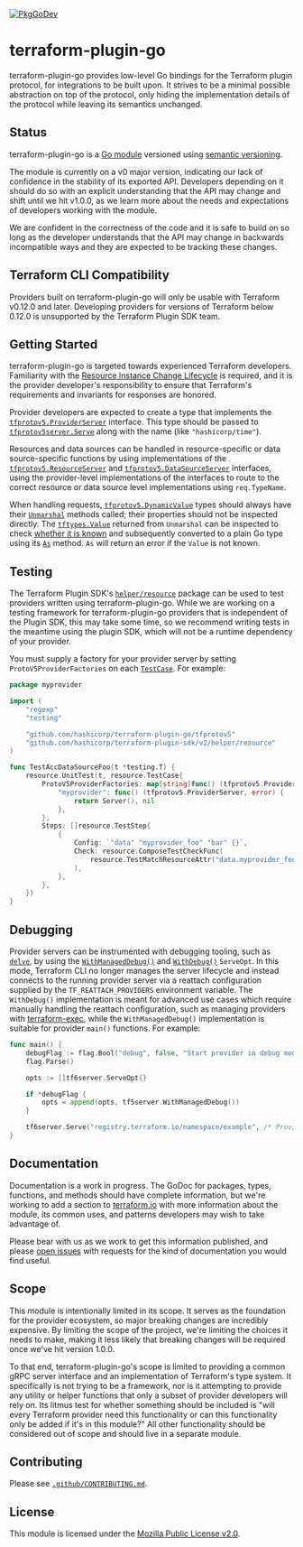 [![PkgGoDev](https://pkg.go.dev/badge/github.com/hashicorp/terraform-plugin-go)](https://pkg.go.dev/github.com/hashicorp/terraform-plugin-go)

# terraform-plugin-go

terraform-plugin-go provides low-level Go bindings for the Terraform
plugin protocol, for integrations to be built upon. It strives to be a
minimal possible abstraction on top of the protocol, only hiding the
implementation details of the protocol while leaving its semantics
unchanged.

## Status

terraform-plugin-go is a [Go module](https://github.com/golang/go/wiki/Modules)
versioned using [semantic versioning](https://semver.org/).

The module is currently on a v0 major version, indicating our lack of
confidence in the stability of its exported API. Developers depending on it
should do so with an explicit understanding that the API may change and shift
until we hit v1.0.0, as we learn more about the needs and expectations of
developers working with the module.

We are confident in the correctness of the code and it is safe to build on so
long as the developer understands that the API may change in backwards
incompatible ways and they are expected to be tracking these changes.

## Terraform CLI Compatibility

Providers built on terraform-plugin-go will only be usable with Terraform
v0.12.0 and later. Developing providers for versions of Terraform below 0.12.0
is unsupported by the Terraform Plugin SDK team.

## Getting Started

terraform-plugin-go is targeted towards experienced Terraform developers.
Familiarity with the [Resource Instance Change
Lifecycle](https://github.com/hashicorp/terraform/blob/master/docs/resource-instance-change-lifecycle.md)
is required, and it is the provider developer's responsibility to ensure that
Terraform's requirements and invariants for responses are honored.

Provider developers are expected to create a type that implements the
[`tfprotov5.ProviderServer`](https://pkg.go.dev/github.com/hashicorp/terraform-plugin-go/tfprotov5#ProviderServer)
interface. This type should be passed to
[`tfprotov5server.Serve`](https://pkg.go.dev/github.com/hashicorp/terraform-plugin-go/tfprotov5/server#Serve)
along with the name (like `"hashicorp/time"`).

Resources and data sources can be handled in resource-specific or data
source-specific functions by using implementations of the
[`tfprotov5.ResourceServer`](https://pkg.go.dev/github.com/hashicorp/terraform-plugin-go/tfprotov5#ResourceServer)
and
[`tfprotov5.DataSourceServer`](https://pkg.go.dev/github.com/hashicorp/terraform-plugin-go/tfprotov5#DataSourceServer)
interfaces, using the provider-level implementations of the interfaces to route
to the correct resource or data source level implementations using
`req.TypeName`.

When handling requests,
[`tfprotov5.DynamicValue`](https://pkg.go.dev/github.com/hashicorp/terraform-plugin-go/tfprotov5#DynamicValue)
types should always have their
[`Unmarshal`](https://pkg.go.dev/github.com/hashicorp/terraform-plugin-go/tfprotov5#DynamicValue.Unmarshal)
methods called; their properties should not be inspected directly. The
[`tftypes.Value`](https://pkg.go.dev/github.com/hashicorp/terraform-plugin-go/tfprotov5/tftypes#Value)
returned from `Unmarshal` can be inspected to check [whether it is
known](https://pkg.go.dev/github.com/hashicorp/terraform-plugin-go/tfprotov5/tftypes#Value.IsKnown)
and subsequently converted to a plain Go type using its
[`As`](https://pkg.go.dev/github.com/hashicorp/terraform-plugin-go/tfprotov5/tftypes#Value.As)
method. `As` will return an error if the `Value` is not known.

## Testing

The Terraform Plugin SDK's [`helper/resource`](https://pkg.go.dev/github.com/hashicorp/terraform-plugin-sdk/v2/helper/resource) package can be used to test providers written using terraform-plugin-go. While we are working on a testing framework for terraform-plugin-go providers that is independent of the Plugin SDK, this may take some time, so we recommend writing tests in the meantime using the plugin SDK, which will not be a runtime dependency of your provider.

You must supply a factory for your provider server by setting `ProtoV5ProviderFactories` on each [`TestCase`](https://pkg.go.dev/github.com/hashicorp/terraform-plugin-sdk/v2/helper/resource#TestCase). For example:

```go
package myprovider

import (
	"regexp"
	"testing"

	"github.com/hashicorp/terraform-plugin-go/tfprotov5"
	"github.com/hashicorp/terraform-plugin-sdk/v2/helper/resource"
)

func TestAccDataSourceFoo(t *testing.T) {
	resource.UnitTest(t, resource.TestCase{
		ProtoV5ProviderFactories: map[string]func() (tfprotov5.ProviderServer, error){
			"myprovider": func() (tfprotov5.ProviderServer, error) {
				return Server(), nil
			},
		},
		Steps: []resource.TestStep{
			{
				Config: `"data" "myprovider_foo" "bar" {}`,
				Check: resource.ComposeTestCheckFunc(
					resource.TestMatchResourceAttr("data.myprovider_foo.bar", "current", regexp.MustCompile(`[0-9]+`)),
				),
			},
		},
	})
}
```

## Debugging

Provider servers can be instrumented with debugging tooling, such as [`delve`](https://github.com/go-delve/delve/), by using the [`WithManagedDebug()`](https://pkg.go.dev/github.com/hashicorp/terraform-plugin-go/tfprotov6/tf6server#WithManagedDebug) and [`WithDebug()`](https://pkg.go.dev/github.com/hashicorp/terraform-plugin-go/tfprotov6/tf6server#WithDebug) `ServeOpt`. In this mode, Terraform CLI no longer manages the server lifecycle and instead connects to the running provider server via a reattach configuration supplied by the `TF_REATTACH_PROVIDERS` environment variable. The `WithDebug()` implementation is meant for advanced use cases which require manually handling the reattach configuration, such as managing providers with [terraform-exec](https://pkg.go.dev/github.com/hashicorp/terraform-exec), while the `WithManagedDebug()` implementation is suitable for provider `main()` functions. For example:

```go
func main() {
	debugFlag := flag.Bool("debug", false, "Start provider in debug mode.")
	flag.Parse()

	opts := []tf6server.ServeOpt{}

	if *debugFlag {
		opts = append(opts, tf5server.WithManagedDebug())
	}

	tf6server.Serve("registry.terraform.io/namespace/example", /* Provider function */, opts...)
}
```

## Documentation

Documentation is a work in progress. The GoDoc for packages, types, functions,
and methods should have complete information, but we're working to add a
section to [terraform.io](https://terraform.io/) with more information about
the module, its common uses, and patterns developers may wish to take advantage
of.

Please bear with us as we work to get this information published, and please
[open
issues](https://github.com/hashicorp/terraform-plugin-go/issues/new/choose)
with requests for the kind of documentation you would find useful.

## Scope

This module is intentionally limited in its scope. It serves as the foundation
for the provider ecosystem, so major breaking changes are incredibly expensive.
By limiting the scope of the project, we're limiting the choices it needs to
make, making it less likely that breaking changes will be required once we've
hit version 1.0.0.

To that end, terraform-plugin-go's scope is limited to providing a common gRPC
server interface and an implementation of Terraform's type system. It
specifically is not trying to be a framework, nor is it attempting to provide
any utility or helper functions that only a subset of provider developers will
rely on. Its litmus test for whether something should be included is "will
every Terraform provider need this functionality or can this functionality only
be added if it's in this module?" All other functionality should be considered
out of scope and should live in a separate module.

## Contributing

Please see [`.github/CONTRIBUTING.md`](https://github.com/hashicorp/terraform-plugin-go/blob/main/.github/CONTRIBUTING.md).

## License

This module is licensed under the [Mozilla Public License v2.0](https://github.com/hashicorp/terraform-plugin-go/blob/main/LICENSE).
